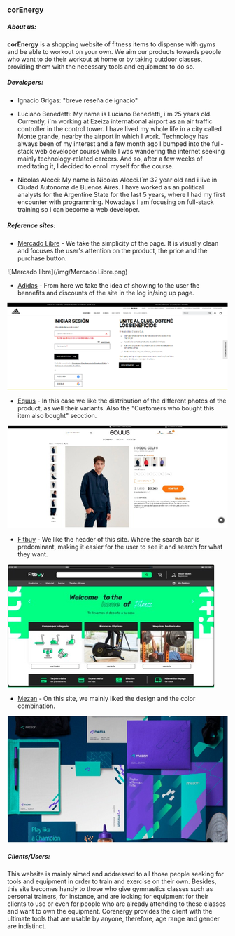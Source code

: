  ### **corEnergy**

##### About us:

**corEnergy** is a shopping website of fitness items to dispense with gyms and be able to workout on your own. We aim our products towards people who want to do their workout at home or by taking outdoor classes, providing them with the necessary tools and equipment to do so.

##### Developers:

- Ignacio Grigas: "breve reseña de ignacio"

- Luciano Benedetti: My name is Luciano Benedetti, i´m 25 years old. Currently, i´m working at Ezeiza international airport as an air traffic controller in the control tower.
I have lived my whole life in a city called Monte grande, nearby the airport in which I work. 
Technology has always been of my interest and a few month ago I bumped into the full-stack web developer course while I was wandering the internet seeking mainly technology-related careers.
And so, after a few weeks of meditating it, I decided to enroll myself for the course.

- Nicolas Alecci: My name is Nicolas Alecci.I´m 32 year old and i live in Ciudad Autonoma de Buenos Aires. I have worked as an political analysts for the Argentine State for the last 5 years, where I had my first encounter with programming. Nowadays I am focusing on full-stack training so i can become a web developer.


##### Reference sites:

- [Mercado Libre](https://www.mercadolibre.com.ar/gz/cart) - We take the simplicity of the page. It is visually clean and focuses the user's attention on the product, the price and the purchase button.


![Mercado libre](/img/Mercado Libre.png)



- [Adidas](https://www.adidas.com.ar/account-login) - From here we take the idea of showing to the user the bennefits and discounts of the site in the log in/sing up page.


![Adidas](/img/Adiddas.png)



- [Equus](https://www.equus.com.ar/16spcl0017n4-14-hoodie-golfo/p) - In this case we like the distribution of the different photos of the product, as well their variants. Also the "Customers who bought this item also bought" secction.


![Equus](/img/Equus.jpeg)



- [Fitbuy](https://www.fitbuy.com.mx/) - We like the header of this site. Where the search bar is predominant, making it easier for the user to see it and search for what they want.


![Fitbuy](/img/Fitbuy.jpeg)



- [Mezan](https://www.behance.net/gallery/103870735/Mezan-brand-design?tracking_source=search_projects_recommended%7Cmezan) - On this site, we mainly liked the design and the color combination.


![Mezan](/img/Mezan.jpeg)


##### Clients/Users:

This website is mainly aimed and addressed to all those people seeking for tools and equipment in order to train and exercise on their own.
Besides, this site becomes handy to those who give gymnastics classes such as personal trainers, for instance, and are looking for equipment for their clients to use or even for people who are already attending to these classes and want to own the equipment.
 Corenergy provides the client with the ultimate tools that are usable by anyone, therefore, age range and gender are indistinct.